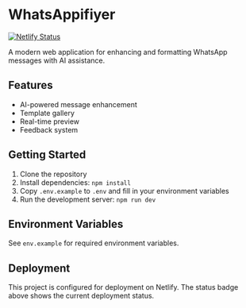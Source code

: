 # WhatsAppifiyer

[![Netlify Status](https://api.netlify.com/api/v1/badges/9be9ea98-8c03-4f08-ab22-9609e004d338/deploy-status)](https://app.netlify.com/projects/whats-appifiyer/deploys)

A modern web application for enhancing and formatting WhatsApp messages with AI assistance.

## Features

- AI-powered message enhancement
- Template gallery
- Real-time preview
- Feedback system

## Getting Started

1. Clone the repository
2. Install dependencies: `npm install`
3. Copy `.env.example` to `.env` and fill in your environment variables
4. Run the development server: `npm run dev`

## Environment Variables

See `env.example` for required environment variables.

## Deployment

This project is configured for deployment on Netlify. The status badge above shows the current deployment status.
